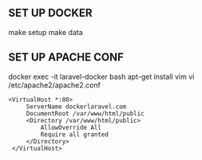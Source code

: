 ## SET UP DOCKER

make setup
make data

## SET UP APACHE CONF

docker exec -it laravel-docker bash
apt-get install vim
vi /etc/apache2/apache2.conf

```
<VirtualHost *:80>
     ServerName dockerlaravel.com
     DocumentRoot /var/www/html/public
     <Directory /var/www/html/public>
         AllowOverride All
         Require all granted
     </Directory>
 </VirtualHost>
```
